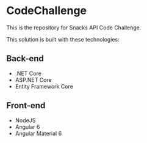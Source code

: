 # CodeChallenge

This is the repository for Snacks API Code Challenge.

This solution is built with these technologies:

## Back-end

* .NET Core
* ASP.NET Core
* Entity Framework Core

## Front-end

* NodeJS
* Angular 6
* Angular Material 6
